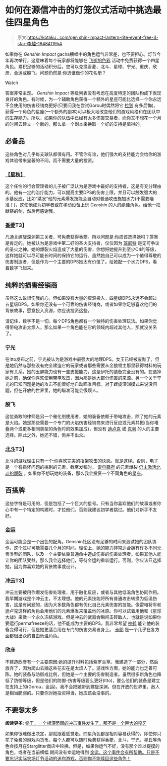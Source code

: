 # 如何在源信冲击的灯笼仪式活动中挑选最佳四星角色

> 原文:[https://kotaku . com/gen shin-impact-lantern-rite-event-free-4-star-李越-1848411954](https://kotaku.com/genshin-impact-lantern-rite-event-free-4-star-liyue-1848411954)

如果你在 *Genshin Impact* gacha横幅中的角色运气非常差，也不要担心。灯节今年再次举行，这意味着每个玩家都将能够在 [飞逝的色彩](https://www.hoyolab.com/article/2002540) 活动中免费获得一个四星角色。累积足够的活动积分后，您可以兑换香菱、北斗、星球、宁光、重庆、欣彦、金运或殷飞。问题仍然是:你选谁做你的花名册？

Watch

答案非常主观。 *Genshin Impact* 等级列表没有考虑在高度特定的团队构成下表现良好的角色。有时候，为一个辅助角色获得一个额外的星座可能比选择一个你永远不会使用的伤害经销商更好(只要问我在尝试Gorou时偶然将它 [拉到](https://kotaku.com/genshin-impact-s-latest-character-announcement-is-bring-1847841160) 有多后悔)。获得一个角色的星座(一个额外的副本)可以极大地改变他们的游戏风格和在团队中的生存能力。所以，如果你的队伍中已经有太多伤害交易者，而你又不想花一个月的时间去建立一个新的，那么拿一个副本来换取一个好的支持是值得的。

## 必备品

这些角色对几乎每支球队都很有用。不管你有谁，他们强大的支持能力会给你的游戏体验带来显著的不同，而不需要大量的投资。

### [【星秋】](https://genshin-impact.fandom.com/wiki/Xingqiu)

这个任性的行会管理者的儿子被广泛认为是游戏中最好的支持者，这是有充分理由的。他有一定的治疗能力，可以提高主要DPS的伤害上限，并且可以触发强大的水基反应，比如“蒸发”他的元素爆发技能会自动对普通攻击施加水力(不需要瞄准！)，这使他成为初学者或在移动设备上玩 *Genshin* 的人的绝佳角色。给他一把献祭的剑，然后再感谢我。

### [香菱](https://genshin-impact.fandom.com/wiki/Xiangling)T3】

凡通关螺旋深渊第三关者，可免费获得香菱。所以问题是:你应该选择她吗？答案是肯定的。她被认为是游戏中第二好的圣火支持者，仅仅因为 [班尼特](https://genshin-impact.fandom.com/wiki/Bennett) 是无可争议的圣火之神。她的爆裂火焰造成了大量的伤害，你想把她提升到至少C4的等级，这样她就可以尽可能长时间的保持它的运行。虽然她自己可以成为一个值得尊敬的伤害制造者，但是作为一个主要的DPS她太有价值了。给她配一个水力DPS，看着数字飞起来。

## 纯粹的损害经销商

虽然这么说很伤我的心，但如果没有大量的资源投入，四星级DPS永远不会超过五星级DPS。如果你还没有一个可靠的伤害经销商，或者如果你足够喜欢他们的背景故事，愿意投入资源，你应该投资这些。

请记住，数字不是一切。每个DPS角色都有一个独特的伤害处理玩法。如果你觉得带电攻击太烦人，那么如果一个角色能在它的领域内超过其他人，那就没关系了。

### 宁光

在Itto发布之前，宁光被认为是游戏中最强大的地理DPS。女王已经被废黜了，但是她仍然与那些没有完全建造它的玩家或者那些需要从金狼领主那里获得材料的玩家有关系。她的玉屏能力也有一些支援能力，这是伊托的装备完全没有的。在选择她之前，确保你喜欢使用带电攻击，因为那是她大部分伤害的来源。另一个关于宁光的已知问题是她的攻击不能很好地自动瞄准目标。对于螺旋深渊模式来说没问题，但在开放的世界里，她的瞄准可能会很烦人。

### 殷飞

这位勇敢的律师是另一个催化剂使用者，她的装备依赖于带电攻击，除了她的元素是火焰。她是那些需要一个专门的火焰伤害经销商来进行反应或元素共振(当你堆叠两个或更多相同类型的角色时的效果加成)，但没有 [迪卢克](https://genshin-impact.fandom.com/wiki/Diluc/) 或 [克利](https://genshin-impact.fandom.com/wiki/Klee) 的人的主要选择。除此之外，她还不错，但并不出众。

### [北斗](https://genshin-impact.fandom.com/wiki/Beidou)T3】

北斗的游戏理由只有一个:你喜欢完美的招架攻击的快感。就是这样。否则，电子是一个有损坏问题的挑剔的元素。截至发稿时， [雷电幕府](https://genshin-impact.fandom.com/wiki/Raiden_Shogun/) 的元素爆裂 [仍未激活北斗的爆裂](https://kotaku.com/genshin-impact-fan-says-theyre-suing-devs-for-changing-1847690358) 。如果你不想玩她的装备，那么我会投资一个不同角色的星座。

## 百搭牌

这些字符是可用的，但是包括了一个巨大的星号。只有当你喜欢他们的故事或者你心中有一个特定的构建时，才拉他们。否则我建议初学者跳过。他们对新手不友好。

### 金运

金运可能会是一个出色的配角。Genshin社区没有足够的时间来测试她的团队协作，这个过程可能需要几个月的时间。理论上，她的能力非常适合拥有许多不同元素类型的团队，以及一个主要依靠普通命中造成伤害的伤害处理者。如果其他人能让你的团队受益，那么我会选择他们，等待金运的重新运行。否则，你应该只选择她，因为你喜欢她的背景故事或设计。

### [冲云](https://genshin-impact.fandom.com/wiki/Chongyun)T3】

冲云主要被用作爆发伤害处理者，用于融化反应，或者与其他低温角色协同作用。我早期游戏是个冲云主，不太理想。他的元素技能将所有普通攻击转换为低温伤害，这是有问题的，因为大多数角色都有优化自己元素伤害的技能。像雷电将军和迪卢克这样的角色会用他们的元素爆发来覆盖他的冰原。你可以试着用他和《星球大战》来做一个永久冻结游戏。但是冲云的武器会瞬间击碎敌人，也就是说如果你要运行permafreeze的话，他不能成为主要的DPS。我非常希望 [神鹤](https://genshin-impact.fandom.com/wiki/Shenhe/) 能让他的装备变得可行，但是她更适合用在专门的伤害交易者身上。 [卡耶](https://genshin-impact.fandom.com/wiki/Kaeya) 是一个几乎在各方面都很出众的自由低温角色。

### 欣彦

不建造欣彦有一个主要原因:她的提升材料包括紫罗兰草。我建造了一部分，然后放弃了，因为爬山去摘这些花实在是太烦人了。游戏性方面，她的能力也乏善可陈。她的装备与防御成比例，但她是一个主要的伤害制造者。虽然很多新角色也降低了防御等级，但是他们的防御-伤害等级要么更好(Itto)，要么他们的装备是建立在支持上的(Gorou，金运)。我不会把她带到螺旋深渊，但在开放的世界里，敌人是相当脆弱的。只要你对她投资得当，她应该会没事的。

## 不要想太多

**阅读更多:** [终于，一个根深蒂固的冲击事件发生了，那不是一个巨大的咬牙](https://kotaku.com/finally-a-genshin-impact-event-that-s-not-a-huge-grind-1847805440)

如果你很难做出决定，那就跟着感觉走。四星角色都是相对容易获得的，即使你只花了免费的游戏内货币。每个人都可以随时免费获得香菱，北斗，宁光，星丘等角色会按月在Starglitter商店中轮换。但是，如果你运气不好，没有那个难以捉摸的角色，或者在当前横幅 期间没有幸运地得到 [金运，这个事件会有所帮助。只是不要忘记实际农场灯节活动的迷你游戏，否则你不能赎回这些角色！](https://kotaku.com/genshin-impacts-latest-controversy-shows-games-can-be-p-1848364714)